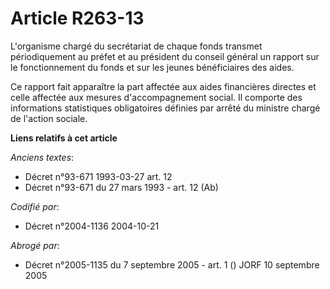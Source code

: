 # Article R263-13

L'organisme chargé du secrétariat de chaque fonds transmet périodiquement au préfet et au président du conseil général un
rapport sur le fonctionnement du fonds et sur les jeunes bénéficiaires des aides.

Ce rapport fait apparaître la part affectée aux aides financières directes et celle affectée aux mesures d'accompagnement
social. Il comporte des informations statistiques obligatoires définies par arrêté du ministre chargé de l'action sociale.

**Liens relatifs à cet article**

_Anciens textes_:

  - Décret n°93-671 1993-03-27 art. 12
  - Décret n°93-671 du 27 mars 1993 - art. 12 (Ab)

_Codifié par_:

  - Décret n°2004-1136 2004-10-21

_Abrogé par_:

  - Décret n°2005-1135 du 7 septembre 2005 - art. 1 () JORF 10 septembre 2005

